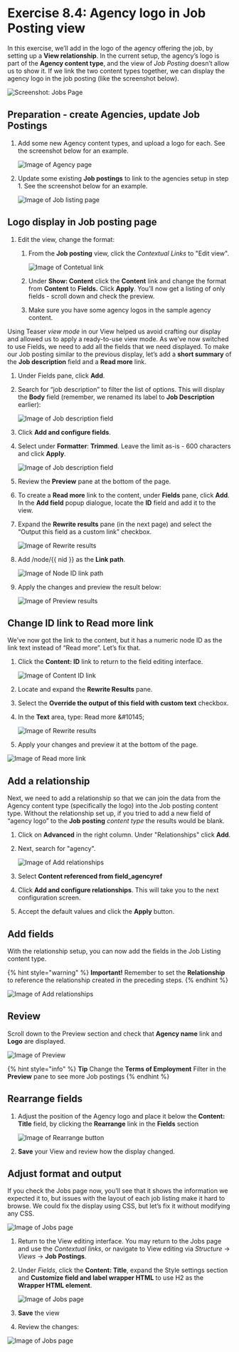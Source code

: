 # Exercise 8.4: Agency logo in Job Posting view

In this exercise, we’ll add in the logo of the agency offering the job, by setting up a **View relationship**. In the current setup, the agency’s logo is part of the **Agency content type**, and the view of _Job Posting_ doesn’t allow us to show it. If we link the two content types together, we can display the agency logo in the job posting (like the screenshot below).

![Screenshot: Jobs Page](../.gitbook/assets/Ex-8-4-Agency-Logo-18.png)

## Preparation - create Agencies, update Job Postings

1.  Add some new Agency content types, and upload a logo for each. See the screenshot below for an example.

    <img src="../.gitbook/assets/Ex-8-4-Agency-Logo-2.png" alt="Image of Agency page" data-size="original">
2.  Update some existing **Job postings** to link to the agencies setup in step 1. See the screenshot below for an example.

    <img src="../.gitbook/assets/Ex-8-4-Agency-Logo-2-a.png" alt="Image of Job listing page" data-size="original">

## Logo display in Job posting page

1. Edit the view, change the format:
   1.  From the **Job posting** view, click the _Contextual Links_ to "Edit view".

       <img src="../.gitbook/assets/Ex-8-4-Agency-Logo-3.png" alt="Image of Contetual link" data-size="original">
   2. Under **Show: Content** click the **Content** link and change the format from **Content** to **Fields.** Click **Apply**. You’ll now get a listing of only fields - scroll down and check the preview.
   3. Make sure you have some agency logos in the sample agency content.

Using Teaser _view mode_ in our View helped us avoid crafting our display and allowed us to apply a ready-to-use view mode. As we’ve now switched to use Fields, we need to add all the fields that we need displayed. To make our Job posting similar to the previous display, let’s add a **short summary** of the **Job description** field and a **Read more** link.

1. Under Fields pane, click **Add**.
2.  Search for “job description” to filter the list of options. This will display the **Body** field (remember, we renamed its label to **Job Description** earlier):

    <img src="../.gitbook/assets/Ex-8-4-Agency-Logo-4.png" alt="Image of Job description field" data-size="original">
3. Click **Add and configure fields**.
4.  Select under **Formatter**: **Trimmed**. Leave the limit as-is - 600 characters and click **Apply**.

    <img src="../.gitbook/assets/Ex-8-4-Agency-Logo-5.png" alt="Image of Job description field" data-size="original">
5. Review the **Preview** pane at the bottom of the page.
6. To create a **Read more** link to the content, under **Fields** pane, click **Add**. In the **Add field** popup dialogue, locate the **ID** field and add it to the view.
7.  Expand the **Rewrite results** pane (in the next page) and select the “Output this field as a custom link” checkbox.

    <img src="../.gitbook/assets/Ex-8-4-Agency-Logo-6.png" alt="Image of Rewrite results" data-size="original">
8.  Add /node/\{{ nid \}} as the **Link path**.

    <img src="../.gitbook/assets/Ex-8-4-Agency-Logo-7.png" alt="Image of Node ID link path" data-size="original">
9.  Apply the changes and preview the result below:

    <img src="../.gitbook/assets/Ex-8-4-Agency-Logo-8.png" alt="Image of Preview results" data-size="original">

## Change ID link to Read more link

We’ve now got the link to the content, but it has a numeric node ID as the link text instead of “Read more”. Let’s fix that.

1.  Click the **Content: ID** link to return to the field editing interface.

    <img src="../.gitbook/assets/Ex-8-4-Agency-Logo-9.png" alt="Image of Content ID link" data-size="original">
2. Locate and expand the **Rewrite Results** pane.
3. Select the **Override the output of this field with custom text** checkbox.
4.  In the **Text** area, type: Read more \&#10145;

    <img src="../.gitbook/assets/Ex-8-4-Agency-Logo-10.png" alt="Image of Rewrite results" data-size="original">
5. Apply your changes and preview it at the bottom of the page.

![Image of Read more link](../.gitbook/assets/Ex-8-4-Agency-Logo-11.png)

## Add a relationship

Next, we need to add a relationship so that we can join the data from the Agency content type (specifically the logo) into the Job posting content type. Without the relationship set up, if you tried to add a new field of “agency logo” to the **Job posting** _content type_ the results would be blank.

1. Click on **Advanced** in the right column. Under "Relationships" click **Add**.
2.  Next, search for "agency".

    <img src="../.gitbook/assets/Ex-8-4-Agency-Logo-12.png" alt="Image of Add relationships" data-size="original">
3. Select **Content referenced from field\_agencyref**
4. Click **Add and configure relationships**. This will take you to the next configuration screen.
5. Accept the default values and click the **Apply** button.

## Add fields

With the relationship setup, you can now add the fields in the Job Listing content type.

{% hint style="warning" %}
**Important!** Remember to set the **Relationship** to reference the relationship created in the preceding steps.
{% endhint %}

![Image of Add relationships](../.gitbook/assets/Ex-8-4-Agency-Logo-13.png)

## Review

Scroll down to the Preview section and check that **Agency name** link and **Logo** are displayed.

![Image of Preview](../.gitbook/assets/Ex-8-4-Agency-Logo-14.png)

{% hint style="info" %}
**Tip** Change the **Terms of Employment** Filter in the **Preview** pane to see more Job postings
{% endhint %}

## Rearrange fields

1.  Adjust the position of the Agency logo and place it below the **Content: Title** field, by clicking the **Rearrange** link in the **Fields** section

    <img src="../.gitbook/assets/Ex-8-4-Agency-Logo-15.png" alt="Image of Rearrange button" data-size="original">
2. **Save** your View and review how the display changed.

## Adjust format and output

If you check the Jobs page now, you’ll see that it shows the information we expected it to, but issues with the layout of each job listing make it hard to browse. We could fix the display using CSS, but let’s fix it without modifying any CSS.

![Image of Jobs page](../.gitbook/assets/Ex-8-4-Agency-Logo-16.png)

1. Return to the View editing interface. You may return to the Jobs page and use the _Contextual links_, or navigate to View editing via _Structure_ → _Views_ → **Job Postings**.
2.  Under _Fields_, click the **Content: Title**, expand the Style settings section and **Customize field and label wrapper HTML** to use H2 as the **Wrapper HTML element**.

    <img src="../.gitbook/assets/Ex-8-4-Agency-Logo-17.png" alt="Image of Jobs page" data-size="original">
3. **Save** the view
4. Review the changes:

![Image of Jobs page](../.gitbook/assets/Ex-8-4-Agency-Logo-18.png)
